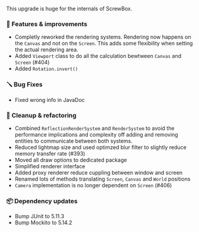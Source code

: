 This upgrade is huge for the internals of ScrewBox.

### 🚀 Features & improvements

- Completly reworked the rendering systems. Rendering now happens on the `Canvas` and not on the `Screen`.
This adds some flexibility when setting the actual rendering area.
- Added `Viewport` class to do all the calculation bewtween `Canvas` and `Screen` (#404)
- Added `Rotation.invert()`

### 🪛 Bug Fixes

- Fixed wrong info in JavaDoc

### 🧽 Cleanup & refactoring

- Combined `ReflectionRenderSystem` and `RenderSystem` to avoid the performance implications and complexity off adding and removing entities to communicate between both systems.
- Reduced lightmap size and used optimzed blur filter to slightly reduce memory transfer rate (#393)
- Moved all draw options to dedicated package
- Simplified renderer interface
- Added proxy renderer reduce cuppling between window and screen
- Renamed lots of methods translating `Screen`, `Canvas` and `World` positions
- `Camera` implementation is no longer dependent on `Screen` (#406)

### 📦 Dependency updates

- Bump JUnit to 5.11.3
- Bump Mockito to 5.14.2